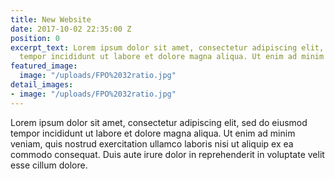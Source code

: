```yaml
---
title: New Website
date: 2017-10-02 22:35:00 Z
position: 0
excerpt_text: Lorem ipsum dolor sit amet, consectetur adipiscing elit, sed do eiusmod
  tempor incididunt ut labore et dolore magna aliqua. Ut enim ad minim veniam.
featured_image:
  image: "/uploads/FPO%2032ratio.jpg"
detail_images:
- image: "/uploads/FPO%2032ratio.jpg"
---
```


Lorem ipsum dolor sit amet, consectetur adipiscing elit, sed do eiusmod tempor incididunt ut labore et dolore magna aliqua. Ut enim ad minim veniam, quis nostrud exercitation ullamco laboris nisi ut aliquip ex ea commodo consequat. Duis aute irure dolor in reprehenderit in voluptate velit esse cillum dolore.
